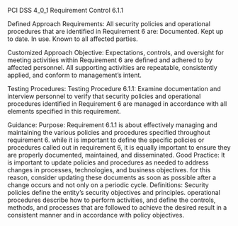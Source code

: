PCI DSS 4_0_1 Requirement Control 6.1.1

Defined Approach Requirements:
All security policies and operational procedures that are identified in Requirement 6 are: Documented. Kept up to date. In use. Known to all affected parties.

Customized Approach Objective:
Expectations, controls, and oversight for meeting activities within Requirement 6 are defined and adhered to by affected personnel. All supporting activities are repeatable, consistently applied, and conform to management’s intent.

Testing Procedures:
Testing Procedure 6.1.1: Examine documentation and interview personnel to verify that security policies and operational procedures identified in Requirement 6 are managed in accordance with all elements specified in this requirement.

Guidance:
Purpose: Requirement 6.1.1 is about effectively managing and maintaining the various policies and procedures specified throughout requirement 6. while it is important to define the specific policies or procedures called out in requirement 6, it is equally important to ensure they are properly documented, maintained, and disseminated. Good Practice: It is important to update policies and procedures as needed to address changes in processes, technologies, and business objectives. for this reason, consider updating these documents as soon as possible after a change occurs and not only on a periodic cycle. Definitions: Security policies define the entity’s security objectives and principles. operational procedures describe how to perform activities, and define the controls, methods, and processes that are followed to achieve the desired result in a consistent manner and in accordance with policy objectives.